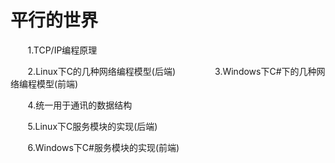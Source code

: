 # 平行的世界
        1.TCP/IP编程原理
        
        2.Linux下C的几种网络编程模型(后端)
        
        3.Windows下C#下的几种网络编程模型(前端)
        
        4.统一用于通讯的数据结构
        
        5.Linux下C服务模块的实现(后端)
        
        6.Windows下C#服务模块的实现(前端)
